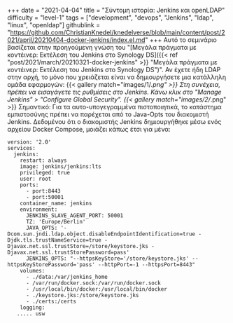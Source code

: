 +++
date = "2021-04-04"
title = "Σύντομη ιστορία: Jenkins και openLDAP"
difficulty = "level-1"
tags = ["development", "devops", "Jenkins", "ldap", "linux", "openldap"]
githublink = "https://github.com/ChristianKnedel/knedelverse/blob/main/content/post/2021/april/20210404-docker-jenkins/index.el.md"
+++
Αυτό το σεμινάριο βασίζεται στην προηγούμενη γνώση του "[Μεγάλα πράγματα με κοντέινερ: Εκτέλεση του Jenkins στο Synology DS]({{< ref "post/2021/march/20210321-docker-jenkins" >}} "Μεγάλα πράγματα με κοντέινερ: Εκτέλεση του Jenkins στο Synology DS")". Αν έχετε ήδη LDAP στην αρχή, το μόνο που χρειάζεται είναι να δημιουργήσετε μια κατάλληλη ομάδα εφαρμογών:
{{< gallery match="images/1/*.png" >}}
Στη συνέχεια, πρέπει να εισαγάγετε τις ρυθμίσεις στο Jenkins. Κάνω κλικ στο "Manage Jenkins" > "Configure Global Security".
{{< gallery match="images/2/*.png" >}}
Σημαντικό: Για τα αυτο-υπογεγραμμένα πιστοποιητικά, το κατάστημα εμπιστοσύνης πρέπει να παρέχεται από το Java-Opts του διακομιστή Jenkins. Δεδομένου ότι ο διακομιστής Jenkins δημιουργήθηκε μέσω ενός αρχείου Docker Compose, μοιάζει κάπως έτσι για μένα:
```
version: '2.0'
services:
  jenkins:
    restart: always
    image: jenkins/jenkins:lts
    privileged: true
    user: root
    ports:
      - port:8443
      - port:50001
    container_name: jenkins
    environment:
      JENKINS_SLAVE_AGENT_PORT: 50001
      TZ: 'Europe/Berlin'
      JAVA_OPTS: '-Dcom.sun.jndi.ldap.object.disableEndpointIdentification=true -Djdk.tls.trustNameService=true -Djavax.net.ssl.trustStore=/store/keystore.jks -Djavax.net.ssl.trustStorePassword=pass'
      JENKINS_OPTS: "--httpsKeyStore='/store/keystore.jks' --httpsKeyStorePassword='pass' --httpPort=-1 --httpsPort=8443"
    volumes:
      - ./data:/var/jenkins_home
      - /var/run/docker.sock:/var/run/docker.sock
      - /usr/local/bin/docker:/usr/local/bin/docker
      - ./keystore.jks:/store/keystore.jks
      - ./certs:/certs
    logging:
   ..... usw

   ```